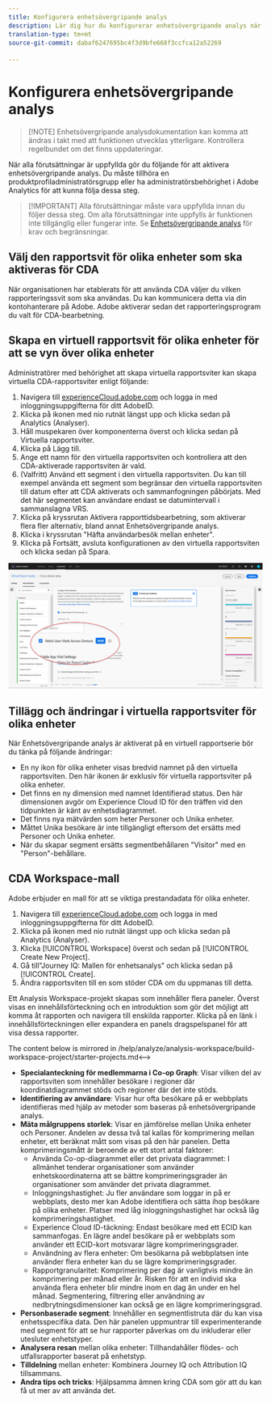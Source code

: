 ```yaml
---
title: Konfigurera enhetsövergripande analys
description: Lär dig hur du konfigurerar enhetsövergripande analys när du uppfyller kraven.
translation-type: tm+mt
source-git-commit: dabaf6247695bc4f3d9bfe668f3ccfca12a52269

---
```



# Konfigurera enhetsövergripande analys

>[!NOTE] Enhetsövergripande analysdokumentation kan komma att ändras i takt med att funktionen utvecklas ytterligare. Kontrollera regelbundet om det finns uppdateringar.

När alla förutsättningar är uppfyllda gör du följande för att aktivera enhetsövergripande analys. Du måste tillhöra en produktprofiladministratörsgrupp eller ha administratörsbehörighet i Adobe Analytics för att kunna följa dessa steg.

>[!IMPORTANT] Alla förutsättningar måste vara uppfyllda innan du följer dessa steg. Om alla förutsättningar inte uppfylls är funktionen inte tillgänglig eller fungerar inte. Se [Enhetsövergripande analys](cda-home.md) för krav och begränsningar.

## Välj den rapportsvit för olika enheter som ska aktiveras för CDA

När organisationen har etablerats för att använda CDA väljer du vilken rapporteringssvit som ska användas. Du kan kommunicera detta via din kontohanterare på Adobe. Adobe aktiverar sedan det rapporteringsprogram du valt för CDA-bearbetning.

## Skapa en virtuell rapportsvit för olika enheter för att se vyn över olika enheter

Administratörer med behörighet att skapa virtuella rapportsviter kan skapa virtuella CDA-rapportsviter enligt följande:

1. Navigera till [experienceCloud.adobe.com](https://experiencecloud.adobe.com) och logga in med inloggningsuppgifterna för ditt AdobeID.
2. Klicka på ikonen med nio rutnät längst upp och klicka sedan på Analytics (Analyser).
3. Håll muspekaren över komponenterna överst och klicka sedan på Virtuella rapportsviter.
4. Klicka på Lägg till.
5. Ange ett namn för den virtuella rapportsviten och kontrollera att den CDA-aktiverade rapportsviten är vald.
6. (Valfritt) Använd ett segment i den virtuella rapportsviten. Du kan till exempel använda ett segment som begränsar den virtuella rapportsviten till datum efter att CDA aktiverats och sammanfogningen påbörjats. Med det här segmentet kan användare endast se datumintervall i sammanslagna VRS.
7. Klicka på kryssrutan Aktivera rapporttidsbearbetning, som aktiverar flera fler alternativ, bland annat Enhetsövergripande analys.
8. Klicka i kryssrutan &quot;Häfta användarbesök mellan enheter&quot;.
9. Klicka på Fortsätt, avsluta konfigurationen av den virtuella rapportsviten och klicka sedan på Spara.

![CDA-kryssruta](assets/cda-checkbox.png)

## Tillägg och ändringar i virtuella rapportsviter för olika enheter

När Enhetsövergripande analys är aktiverat på en virtuell rapportserie bör du tänka på följande ändringar:

* En ny ikon för olika enheter visas bredvid namnet på den virtuella rapportsviten. Den här ikonen är exklusiv för virtuella rapportsviter på olika enheter.
* Det finns en ny dimension med namnet Identifierad status. Den här dimensionen avgör om Experience Cloud ID för den träffen vid den tidpunkten är känt av enhetsdiagrammet.
* Det finns nya mätvärden som heter Personer och Unika enheter.
* Måttet Unika besökare är inte tillgängligt eftersom det ersätts med Personer och Unika enheter.
* När du skapar segment ersätts segmentbehållaren &quot;Visitor&quot; med en &quot;Person&quot;-behållare.

## CDA Workspace-mall

Adobe erbjuder en mall för att se viktiga prestandadata för olika enheter.

1. Navigera till [experienceCloud.adobe.com](https://experiencecloud.adobe.com) och logga in med inloggningsuppgifterna för ditt AdobeID.
1. Klicka på ikonen med nio rutnät längst upp och klicka sedan på Analytics (Analyser).
1. Klicka [!UICONTROL Workspace] överst och sedan på [!UICONTROL Create New Project].
1. Gå till&quot;Journey IQ: Mallen för enhetsanalys&quot; och klicka sedan på [!UICONTROL Create].
1. Ändra rapportsviten till en som stöder CDA om du uppmanas till detta.

Ett Analysis Workspace-projekt skapas som innehåller flera paneler. Överst visas en innehållsförteckning och en introduktion som gör det möjligt att komma åt rapporten och navigera till enskilda rapporter. Klicka på en länk i innehållsförteckningen eller expandera en panels dragspelspanel för att visa dessa rapporter.

<!-->The content below is mirrored in /help/analyze/analysis-workspace/build-workspace-project/starter-projects.md<-->

* **Specialanteckning för medlemmarna i Co-op Graph**: Visar vilken del av rapportsviten som innehåller besökare i regioner där koordinatdiagrammet stöds och regioner där det inte stöds.
* **Identifiering av användare**: Visar hur ofta besökare på er webbplats identifieras med hjälp av metoder som baseras på enhetsövergripande analys.
* **Mäta målgruppens storlek**: Visar en jämförelse mellan Unika enheter och Personer. Andelen av dessa två tal kallas för komprimering mellan enheter, ett beräknat mått som visas på den här panelen. Detta komprimeringsmått är beroende av ett stort antal faktorer:
   * Använda Co-op-diagrammet eller det privata diagrammet: I allmänhet tenderar organisationer som använder enhetskoordinaterna att se bättre komprimeringsgrader än organisationer som använder det privata diagrammet.
   * Inloggningshastighet: Ju fler användare som loggar in på er webbplats, desto mer kan Adobe identifiera och sätta ihop besökare på olika enheter. Platser med låg inloggningshastighet har också låg komprimeringshastighet.
   * Experience Cloud ID-täckning: Endast besökare med ett ECID kan sammanfogas. En lägre andel besökare på er webbplats som använder ett ECID-kort motsvarar lägre komprimeringsgrader.
   * Användning av flera enheter: Om besökarna på webbplatsen inte använder flera enheter kan du se lägre komprimeringsgrader.
   * Rapportgranularitet: Komprimering per dag är vanligtvis mindre än komprimering per månad eller år. Risken för att en individ ska använda flera enheter blir mindre inom en dag än under en hel månad. Segmentering, filtrering eller användning av nedbrytningsdimensioner kan också ge en lägre komprimeringsgrad.
* **Personbaserade segment**: Innehåller en segmentlistruta där du kan visa enhetsspecifika data. Den här panelen uppmuntrar till experimenterande med segment för att se hur rapporter påverkas om du inkluderar eller utesluter enhetstyper.
* **Analysera resan** mellan olika enheter: Tillhandahåller flödes- och utfallsrapporter baserat på enhetstyp.
* **Tilldelning** mellan enheter: Kombinera Journey IQ och Attribution IQ tillsammans.
* **Andra tips och tricks**: Hjälpsamma ämnen kring CDA som gör att du kan få ut mer av att använda det.
